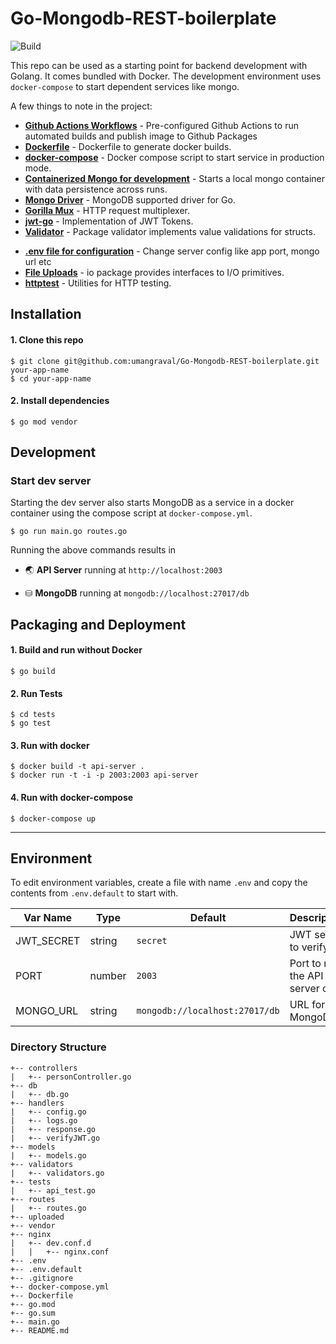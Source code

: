 # Go-Mongodb-REST-boilerplate

![Build](https://github.com/umangraval/Go-Mongodb-REST-boilerplate/workflows/Go/badge.svg)

This repo can be used as a starting point for backend development with Golang. It comes bundled with Docker. The development environment uses `docker-compose` to start dependent services like mongo.

A few things to note in the project:

- **[Github Actions Workflows](https://github.com/umangraval/Go-Mongodb-REST-boilerplate/tree/main/.github/workflows)** - Pre-configured Github Actions to run automated builds and publish image to Github Packages
- **[Dockerfile](https://github.com/umangraval/Go-Mongodb-REST-boilerplate/blob/main/Dockerfile)** - Dockerfile to generate docker builds.
- **[docker-compose](https://github.com/umangraval/Go-Mongodb-REST-boilerplate/blob/main/docker-compose.yml)** - Docker compose script to start service in production mode.
- **[Containerized Mongo for development](#development)** - Starts a local mongo container with data persistence across runs.
- **[Mongo Driver](https://go.mongodb.org/mongo-driver)** - MongoDB supported driver for Go.
- **[Gorilla Mux](https://go.mongodb.org/mongo-driver)** - HTTP request multiplexer.
- **[jwt-go](https://github.com/dgrijalva/jwt-go)** - Implementation of JWT Tokens.
- **[Validator](https://gopkg.in/go-playground/validator.v9)** - Package validator implements value validations for structs.
<!-- * **[OpenAPI 3.0 Spec](https://github.com/sidhantpanda/docker-express-typescript-boilerplate/blob/master/openapi.json)** - A starter template to get started with API documentation using OpenAPI 3.0. This API spec is also available when running the development server at `http://localhost:2001/dev/api-docs` -->
- **[.env file for configuration](#environment)** - Change server config like app port, mongo url etc
- **[File Uploads](https://golang.org/pkg/io/)** - io package provides interfaces to I/O primitives.
- **[httptest](#testing)** - Utilities for HTTP testing.

## Installation

#### 1. Clone this repo

```
$ git clone git@github.com:umangraval/Go-Mongodb-REST-boilerplate.git your-app-name
$ cd your-app-name
```

#### 2. Install dependencies

```
$ go mod vendor
```

## Development

### Start dev server

Starting the dev server also starts MongoDB as a service in a docker container using the compose script at `docker-compose.yml`.

```
$ go run main.go routes.go
```

Running the above commands results in

- 🌏 **API Server** running at `http://localhost:2003`
<!-- * ⚙️**Swagger UI** at `http://localhost:2001/dev/api-docs` -->
- ⛁ **MongoDB** running at `mongodb://localhost:27017/db`

## Packaging and Deployment

#### 1. Build and run without Docker

```
$ go build
```

#### 2. Run Tests

```
$ cd tests
$ go test
```

#### 3. Run with docker

```
$ docker build -t api-server .
$ docker run -t -i -p 2003:2003 api-server
```

#### 4. Run with docker-compose

```
$ docker-compose up
```

---

## Environment

To edit environment variables, create a file with name `.env` and copy the contents from `.env.default` to start with.

| Var Name   | Type   | Default                        | Description                   |
| ---------- | ------ | ------------------------------ | ----------------------------- |
| JWT_SECRET | string | `secret`                       | JWT secret to verify          |
| PORT       | number | `2003`                         | Port to run the API server on |
| MONGO_URL  | string | `mongodb://localhost:27017/db` | URL for MongoDB               |

<!-- ## Logging
The application uses [winston](https://github.com/winstonjs/winston) as the default logger. The configuration file is at `src/logger.ts`.
* All logs are saved in `./logs` directory and at `/logs` in the docker container.
* The `docker-compose` file has a volume attached to container to expose host directory to the container for writing logs.
* Console messages are prettified
* Each line in error log file is a stringified JSON. -->

### Directory Structure

```
+-- controllers
|   +-- personController.go
+-- db
|   +-- db.go
+-- handlers
|   +-- config.go
|   +-- logs.go
|   +-- response.go
|   +-- verifyJWT.go
+-- models
|   +-- models.go
+-- validators
|   +-- validators.go
+-- tests
|   +-- api_test.go
+-- routes
|   +-- routes.go
+-- uploaded
+-- vendor
+-- nginx
|   +-- dev.conf.d
|   |   +-- nginx.conf
+-- .env
+-- .env.default
+-- .gitignore
+-- docker-compose.yml
+-- Dockerfile
+-- go.mod
+-- go.sum
+-- main.go
+-- README.md
```
